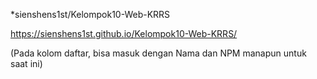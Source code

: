 *sienshens1st/Kelompok10-Web-KRRS

https://sienshens1st.github.io/Kelompok10-Web-KRRS/

(Pada kolom daftar, bisa masuk dengan Nama dan NPM manapun untuk saat ini)